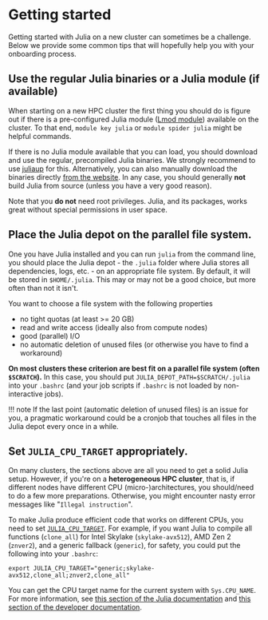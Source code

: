 # Getting started

Getting started with Julia on a new cluster can sometimes be a challenge. Below
we provide some common tips that will hopefully help you with your onboarding
process.

## Use the regular Julia binaries or a Julia module (if available)

When starting on a new HPC cluster the first thing you should do is figure out
if there is a pre-configured Julia module ([Lmod
module](https://lmod.readthedocs.io/en/latest/010_user.html)) available on the
cluster. To that end, `module key julia` or `module spider julia` might be
helpful commands.

If there is no Julia module available that you can load, you should download and
use the regular, precompiled Julia binaries. We strongly recommend to use
[juliaup](https://github.com/JuliaLang/juliaup) for this. Alternatively, you can
also manually download the binaries directly [from the
website](https://julialang.org/downloads/). In any case, you should generally
**not** build Julia from source (unless you have a very good reason).

Note that you **do not** need root privileges. Julia, and its packages, works
great without special permissions in user space.

## Place the Julia depot on the parallel file system.

One you have Julia installed and you can run `julia` from the command line, you
should place the Julia depot - the `.julia` folder where Julia stores all
dependencies, logs, etc. - on an appropriate file system. By default, it will be
stored in `$HOME/.julia`. This may or may not be a good choice, but more often
than not it isn't.

You want to choose a file system with the following properties
* no tight quotas (at least >= 20 GB)
* read and write access (ideally also from compute nodes)
* good (parallel) I/O
* no automatic deletion of unused files (or otherwise you have to find a workaround)

**On most clusters these criterion are best fit on a parallel file system (often
`$SCRATCH`).** In this case, you should put `JULIA_DEPOT_PATH=$SCRATCH/.julia`
into your `.bashrc` (and your job scripts if `.bashrc` is not loaded by
non-interactive jobs).

!!! note
    If the last point (automatic deletion of unused files) is an issue for you,
    a pragmatic workaround could be a cronjob that touches all files in the
    Julia depot every once in a while.

## Set `JULIA_CPU_TARGET` appropriately.

On many clusters, the sections above are all you need to get a solid Julia
setup. However, if you're on a **heterogeneous HPC cluster**, that is, if
different nodes have different CPU (micro-)architectures, you should/need to do
a few more preparations. Otherwise, you might encounter nasty error messages
like "`Illegal instruction`".

To make Julia produce efficient code that works on different CPUs, you need to
set
[`JULIA_CPU_TARGET`](https://docs.julialang.org/en/v1.10-dev/manual/environment-variables/#JULIA_CPU_TARGET). For
example, if you want Julia to compile all functions (`clone_all`) for Intel
Skylake (`skylake-avx512`), AMD Zen 2 (`znver2`), and a generic fallback
(`generic`), for safety, you could put the following into your `.bashrc`:

```
export JULIA_CPU_TARGET="generic;skylake-avx512,clone_all;znver2,clone_all"
```

You can get the CPU target name for the current system with `Sys.CPU_NAME`. For
more information, see [this section of the Julia
documentation](https://docs.julialang.org/en/v1/manual/environment-variables/#JULIA_CPU_TARGET)
and [this section of the developer
documentation](https://docs.julialang.org/en/v1/devdocs/sysimg/#Specifying-multiple-system-image-targets).
